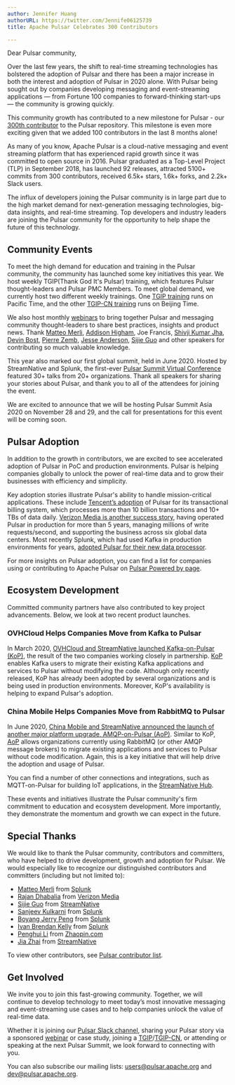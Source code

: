 ```yaml
---
author: Jennifer Huang  
authorURL: https://twitter.com/Jennife06125739  
title: Apache Pulsar Celebrates 300 Contributors

---
```


Dear Pulsar community,

Over the last few years, the shift to real-time streaming technologies has bolstered the adoption of Pulsar and there has been a major increase in both the interest and adoption of Pulsar in 2020 alone. With Pulsar being sought out by companies developing messaging and event-streaming applications — from Fortune 100 companies to forward-thinking start-ups — the community is growing quickly. 

This community growth has contributed to a new milestone for Pulsar - our [300th contributor](https://github.com/apache/pulsar/graphs/contributors) to the Pulsar repository. This milestone is even more exciting given that we added 100 contributors in the last 8 months alone!

As many of you know, Apache Pulsar is a cloud-native messaging and event streaming platform that has experienced rapid growth since it was committed to open source in 2016. Pulsar graduated as a Top-Level Project (TLP) in September 2018, has launched 92 releases, attracted 5100+ commits from 300 contributors, received 6.5k+ stars, 1.6k+ forks, and 2.2k+ Slack users. 

The influx of developers joining the Pulsar community is in large part due to the high market demand for next-generation messaging technologies, big-data insights, and real-time streaming. Top developers and industry leaders are joining the Pulsar community for the opportunity to help shape the future of this technology. 

## Community Events
To meet the high demand for education and training in the Pulsar community, the community has launched some key initiatives this year. We host weekly TGIP(Thank God It's Pulsar) training, which features Pulsar thought-leaders and Pulsar PMC Members. To meet global demand, we currently host two different weekly trainings. One [TGIP training](https://www.youtube.com/watch?v=Vc_a2ppRzlI&list=PLqRma1oIkcWhWAhKgImEeRiQi5vMlqTc-) runs on Pacific Time, and the other [TGIP-CN training](https://github.com/streamnative/tgip-cn) runs on Beijing Time. 

We also host monthly [webinars](https://www.youtube.com/watch?v=mncXc_T6JkU&list=PLqRma1oIkcWhfmUuJrMM5YIG8hjju62Ev) to bring together Pulsar and messaging community thought-leaders to share best practices, insights and product news. Thank [Matteo Merli](https://twitter.com/merlimat), [Addison Higham](https://twitter.com/addisonjh), Joe Francis, [Shivji Kumar Jha](https://twitter.com/ShivjiJha), [Devin Bost](https://twitter.com/DevinBost), [Pierre Zemb](https://twitter.com/PierreZ), [Jesse Anderson](https://twitter.com/jessetanderson), [Sijie Guo](https://twitter.com/sijieg) and other speakers for contributing so much valuable knowledge.

This year also marked our first global summit, held in June 2020. Hosted by StreamNative and Splunk, the first-ever [Pulsar Summit Virtual Conference](https://pulsar-summit.org/) featured 30+ talks from 20+ organizations. Thank all speakers for sharing your stories about Pulsar, and thank you to all of the attendees for joining the event.

We are excited to announce that we will be hosting Pulsar Summit Asia 2020 on November 28 and 29, and the call for presentations for this event will be coming soon.

## Pulsar Adoption
In addition to the growth in contributors, we are excited to see accelerated adoption of Pulsar in PoC and production environments. Pulsar is helping companies globally to unlock the power of real-time data and to grow their businesses with efficiency and simplicity. 

Key adoption stories illustrate Pulsar's ability to handle mission-critical applications. These include [Tencent’s adoption](https://streamnative.io/success-stories/tencent) of Pulsar for its transactional billing system, which processes more than 10 billion transactions and 10+ TBs of data daily. [Verizon Media is another success story](https://www.youtube.com/watch?v=FXQvsHz_S1A), having operated Pulsar in production for more than 5 years, managing millions of write requests/second, and supporting the business across six global data centers. Most recently Splunk, which had used Kafka in production environments for years, [adopted Pulsar for their new data processor](https://www.youtube.com/watch?v=_q8s3_0-BRQ). 

For more insights on Pulsar adoption, you can find a list for companies using or contributing to Apache Pulsar on [Pulsar Powered by page](http://pulsar.apache.org/en/powered-by/). 

## Ecosystem Development
Committed community partners have also contributed to key project advancements. Below, we look at two recent product launches.

### OVHCloud Helps Companies Move from Kafka to Pulsar
In March 2020, [OVHCloud and StreamNative launched Kafka-on-Pulsar (KoP)](https://streamnative.io/blog/tech/2020-03-24-bring-native-kafka-protocol-support-to-apache-pulsar), the result of the two companies working closely in partnership. [KoP](https://github.com/streamnative/kop) enables Kafka users to migrate their existing Kafka applications and services to Pulsar without modifying the code. Although only recently released, KoP has already been adopted by several organizations and is being used in production environments. Moreover, KoP's availability is helping to expand Pulsar's adoption.

### China Mobile Helps Companies Move from RabbitMQ to Pulsar
In June 2020, [China Mobile and StreamNative announced the launch of another major platform upgrade, AMQP-on-Pulsar (AoP)](https://streamnative.io/blog/tech/2020-06-15-announcing-aop-on-pulsar). Similar to KoP, [AoP](https://github.com/streamnative/aop) allows organizations currently using RabbitMQ (or other AMQP message brokers) to migrate existing applications and services to Pulsar without code modification. Again, this is a key initiative that will help drive the adoption and usage of Pulsar.

You can find a number of other connections and integrations, such as MQTT-on-Pulsar for building IoT applications, in the [StreamNative Hub](https://hub.streamnative.io/).

These events and initiatives illustrate the Pulsar community's firm commitment to education and ecosystem development. More importantly, they demonstrate the momentum and growth we can expect in the future.

## Special Thanks
We would like to thank the Pulsar community, contributors and committers, who have helped to drive development, growth and adoption for Pulsar. We would especially like to recognize our distinguished contributors and committers (including but not limited to): 
- [Matteo Merli](https://github.com/merlimat) from [Splunk](https://www.splunk.com/)
- [Rajan Dhabalia](https://github.com/rdhabalia) from [Verizon Media](https://www.verizonmedia.com/)
- [Sijie Guo](https://github.com/sijie) from [StreamNative](https://streamnative.io/)
- [Sanjeev Kulkarni](https://github.com/srkukarni) from [Splunk](https://www.splunk.com/)
- [Boyang Jerry Peng](https://github.com/jerrypeng) from [Splunk](https://www.splunk.com/)
- [Ivan Brendan Kelly](https://github.com/ivankelly) from [Splunk](https://www.splunk.com/)
- [Penghui Li](https://github.com/codelipenghui) from [Zhaopin.com](http://www.zhaopin.com/)
- [Jia Zhai](https://github.com/jiazhai) from [StreamNative](https://streamnative.io/)

To view other contributors, see [Pulsar contributor list](https://github.com/apache/pulsar/graphs/contributors).

## Get Involved
We invite you to join this fast-growing community. Together, we will continue to develop technology to meet today’s most innovative messaging and event-streaming use cases and to help companies unlock the value of real-time data. 

Whether it is joining our [Pulsar Slack channel](https://apache-pulsar.slack.com/), sharing your Pulsar story via a sponsored [webinar](https://www.youtube.com/watch?v=mncXc_T6JkU&list=PLqRma1oIkcWhfmUuJrMM5YIG8hjju62Ev) or case study, joining a [TGIP](https://github.com/streamnative/tgip)/[TGIP-CN](https://github.com/streamnative/tgip-cn), or attending or speaking at the next Pulsar Summit, we look forward to connecting with you. 

You can also subscribe our mailing lists: [users@pulsar.apache.org](mailto:users-subscribe@pulsar.apache.org) and [dev@pulsar.apache.org](mailto:dev-subscribe@pulsar.apache.org).